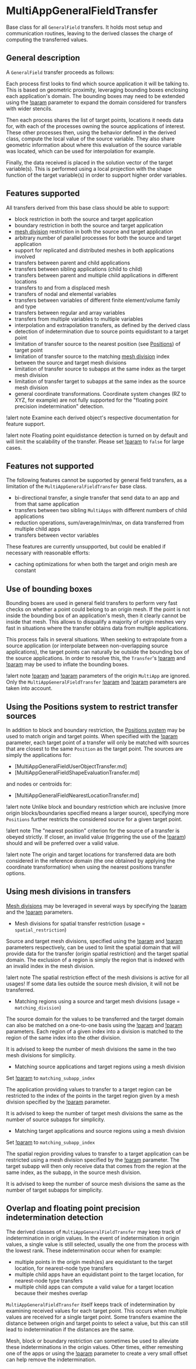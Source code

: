 # MultiAppGeneralFieldTransfer

Base class for all `GeneralField` transfers. It holds most setup and communication routines, leaving
to the derived classes the charge of computing the transferred values.

## General description

A `GeneralField` transfer proceeds as follows:

Each process first looks to find which source application it will be talking to.
This is based on geometric proximity, leveraging bounding boxes enclosing each application's
domain. The bounding boxes may need to be extended using the
[!param](/Transfers/MultiAppGeneralFieldNearestLocationTransfer/bbox_factor)
parameter to expand the domain considered for transfers with wider stencils.

Then each process shares the list of target points, locations it needs data for, with
each of the processes owning the source applications of interest. These other processes
then, using the behavior defined in the derived class, compute the local value of the source
variable. They also share geometric information about where this evaluation of the source
variable was located, which can be used for interpolation for example.

Finally, the data received is placed in the solution vector of the target variable(s).
This is performed using a local projection with the shape function of the target variable(s) in
order to support higher order variables.

## Features supported

All transfers derived from this base class should be able to support:

- block restriction in both the source and target application
- boundary restriction in both the source and target application
- [mesh division](syntax/MeshDivisions/index.md) restriction in both the source and target application
- arbitrary number of parallel processes for both the source and target application
- support for replicated and distributed meshes in both applications involved
- transfers between parent and child applications
- transfers between sibling applications (child to child)
- transfers between parent and multiple child applications in different locations
- transfers to and from a displaced mesh
- transfers of nodal and elemental variables
- transfers between variables of different finite element/volume family and type
- transfers between regular and array variables
- transfers from multiple variables to multiple variables
- interpolation and extrapolation transfers, as defined by the derived class
- detection of indetermination due to source points equidistant to a target point
- limitation of transfer source to the nearest position (see [Positions](syntax/Positions/index.md)) of target point
- limitation of transfer source to the matching [mesh division](syntax/MeshDivisions/index.md) index between the source and target mesh divisions
- limitation of transfer source to subapps at the same index as the target mesh division
- limitation of transfer target to subapps at the same index as the source mesh division
- general coordinate transformations. Coordinate system changes (RZ to XYZ, for example) are not
  fully supported for the "floating point precision indetermination" detection.

!alert note
Examine each derived object's respective documentation for feature support.

!alert note
Floating point equidistance detection is turned on by default and will limit the scalability
of the transfer. Please set [!param](/Transfers/MultiAppGeneralFieldNearestLocationTransfer/search_value_conflicts)
to `false` for large cases.


## Features not supported

The following features cannot be supported by general field transfers, as a limitation of
the `MultiAppGeneralFieldTransfer` base class.

- bi-directional transfer, a single transfer that send data to an app and from that same application
- transfers between two sibling `MultiApps` with different numbers of child applications
- reduction operations, sum/average/min/max, on data transferred from multiple child apps
- transfers between vector variables


These features are currently unsupported, but could be enabled if necessary with reasonable efforts:

- caching optimizations for when both the target and origin mesh are constant


## Use of bounding boxes

Bounding boxes are used in general field transfers to perform very fast checks on
whether a point could belong to an origin mesh. If the point is not inside the bounding
box of an application's mesh, then it clearly cannot be inside that mesh. This allows to
disqualify a majority of origin meshes very fast in situations where the transfer
obtains data from multiple applications.

This process fails in several situations. When seeking to extrapolate from a source
application (or interpolate between non-overlapping source applications), the target points
can naturally be outside the bounding box of the source applications. In order to resolve this,
the `Transfer`'s [!param](/Transfers/MultiAppGeneralFieldNearestLocationTransfer/bbox_factor) and
[!param](/Transfers/MultiAppGeneralFieldNearestLocationTransfer/fixed_bounding_box_size) may be
used to inflate the bounding boxes.

!alert note
[!param](/MultiApps/TransientMultiApp/bounding_box_inflation) and
[!param](/MultiApps/TransientMultiApp/bounding_box_padding) parameters of the origin `MultiApp` are ignored.
Only the `MultiAppGeneralFieldTransfer` [!param](/Transfers/MultiAppGeneralFieldNearestLocationTransfer/bbox_factor)
and [!param](/Transfers/MultiAppGeneralFieldNearestLocationTransfer/fixed_bounding_box_size)
parameters are taken into account.

## Using the Positions system to restrict transfer sources

In addition to block and boundary restriction, the [Positions system](syntax/Positions/index.md) may
be used to match origin and target points. When specified with the
[!param](/Transfers/MultiAppGeneralFieldNearestLocationTransfer/use_nearest_position) parameter, each target
point of a transfer will only be matched with sources that are closest to the same `Position` as the
target point. The sources are simply the applications for:

- [MultiAppGeneralFieldUserObjectTransfer.md]
- [MultiAppGeneralFieldShapeEvaluationTransfer.md]

and nodes or centroids for:

- [MultiAppGeneralFieldNearestLocationTransfer.md]


!alert note
Unlike block and boundary restriction which are inclusive (more origin blocks/boundaries specified
means a larger source), specifying more `Positions` further restricts the considered source for
a given target point.

!alert note
The "nearest position" criterion for the source of a transfer is obeyed strictly. If closer,
an invalid value (triggering the use of the [!param](/Transfers/MultiAppGeneralFieldUserObjectTransfer/extrapolation_constant))
should and will be preferred over a valid value.

!alert note
The origin and target locations for transferred data are both considered in the reference
domain (the one obtained by applying the coordinate transformation) when using the nearest positions
transfer options.

## Using mesh divisions in transfers

[Mesh divisions](syntax/MeshDivisions/index.md)
may be leveraged in several ways by specifying the [!param](/Transfers/MultiAppGeneralFieldNearestLocationTransfer/from_mesh_division_usage)
and the [!param](/Transfers/MultiAppGeneralFieldNearestLocationTransfer/to_mesh_division_usage)
parameters.

- Mesh divisions for spatial transfer restriction (usage = `spatial_restriction`)

Source and target mesh divisions, specified using the [!param](/Transfers/MultiAppGeneralFieldNearestLocationTransfer/from_mesh_division) and [!param](/Transfers/MultiAppGeneralFieldNearestLocationTransfer/to_mesh_division) parameters respectively, can be used
to limit the spatial domain that will provide data for the transfer (origin spatial restriction)
and the target spatial domain. The exclusion of a region is simply the region that is indexed with an invalid
index in the mesh division.

!alert note
The spatial restriction effect of the mesh divisions is active for all usages!
If some data lies outside the source mesh division, it will not be transferred.

- Matching regions using a source and target mesh divisions (usage = `matching_division`)

The source domain for the values to be transferred and the target domain can also be matched on
a one-to-one basis using the [!param](/Transfers/MultiAppGeneralFieldNearestLocationTransfer/from_mesh_division) and [!param](/Transfers/MultiAppGeneralFieldNearestLocationTransfer/to_mesh_division) parameters.
Each region of a given index into a division is matched to the region of the same index into the other
division.

It is advised to keep the number of mesh divisions the same in the two mesh divisions for simplicity.

- Matching source applications and target regions using a mesh division

Set [!param](/Transfers/MultiAppGeneralFieldNearestLocationTransfer/to_mesh_division_usage) to `matching_subapp_index`

The application providing values to transfer to a target region can be restricted to the
index of the points in the target region given by a mesh division specified by the [!param](/Transfers/MultiAppGeneralFieldNearestLocationTransfer/to_mesh_division) parameter.

It is advised to keep the number of target mesh divisions the same as the number of source subapps for simplicity.

- Matching target applications and source regions using a mesh division

Set [!param](/Transfers/MultiAppGeneralFieldNearestLocationTransfer/from_mesh_division_usage) to `matching_subapp_index`

The spatial region providing values to transfer to a target application can be restricted using a mesh division specified by the [!param](/Transfers/MultiAppGeneralFieldNearestLocationTransfer/from_mesh_division) parameter.
The target subapp will then only receive data that comes from the region at the same index, as the subapp,
in the source mesh division.

It is advised to keep the number of source mesh divisions the same as the number of target subapps for simplicity.

## Overlap and floating point precision indetermination detection

The derived classes of `MultiAppGeneralFieldTransfer` may keep track of indetermination in origin values.
In the event of indetermination in origin values, a single value is still selected, usually the one from
the process with the lowest rank. These indetermination occur when for example:

- multiple points in the origin mesh(es) are equidistant to the target location, for nearest-node type transfers
- multiple child apps have an equidistant point to the target location, for nearest-node type transfers
- multiple child apps can compute a valid value for a target location because their meshes overlap

`MultiAppGeneralFieldTransfer` itself keeps track of indetermination by examining received values for each
target point. This occurs when multiple values are received for a single target point. Some transfers
examine the distance between origin and target points to select a value, but this can still lead to
indetermination if the distances are the same.

Mesh, block or boundary restriction can sometimes be used to alleviate these indeterminations
in the origin values. Other times, either remeshing one of the apps or using the
[!param](/MultiApps/TransientMultiApp/positions) parameter to create a very small offset can help
remove the indetermination.
